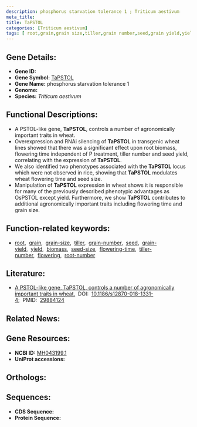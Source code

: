 ```yaml
---
description: phosphorus starvation tolerance 1 ; Triticum aestivum
meta_title:
title: TaPSTOL
categories: [Triticum aestivum]
tags: [ root,grain,grain size,tiller,grain number,seed,grain yield,yield,biomass,seed size,flowering time,tiller number,flowering,root number ]
---
```


## Gene Details:
- **Gene ID:** []()
- **Gene Symbol:** <u>TaPSTOL</u>
- **Gene Name:** phosphorus starvation tolerance 1
- **Genome:** []()
- **Species:** *Triticum aestivum*

## Functional Descriptions:
   - A PSTOL-like gene, **TaPSTOL**, controls a number of agronomically important traits in wheat.
   - Overexpression and RNAi silencing of **TaPSTOL** in transgenic wheat lines showed that there was a significant effect upon root biomass, flowering time independent of P treatment, tiller number and seed yield, correlating with the expression of **TaPSTOL**.
   - We also identified two phenotypes associated with the **TaPSTOL** locus which were not observed in rice, showing that **TaPSTOL** modulates wheat flowering time and seed size.
   - Manipulation of **TaPSTOL** expression in wheat shows it is responsible for many of the previously described phenotypic advantages as OsPSTOL except yield. Furthermore, we show **TaPSTOL** contributes to additional agronomically important traits including flowering time and grain size. 

## Function-related keywords:
   - [root](/tags/root/),&nbsp;&nbsp;[grain](/tags/grain/),&nbsp;&nbsp;[grain-size](/tags/grain-size/),&nbsp;&nbsp;[tiller](/tags/tiller/),&nbsp;&nbsp;[grain-number](/tags/grain-number/),&nbsp;&nbsp;[seed](/tags/seed/),&nbsp;&nbsp;[grain-yield](/tags/grain-yield/),&nbsp;&nbsp;[yield](/tags/yield/),&nbsp;&nbsp;[biomass](/tags/biomass/),&nbsp;&nbsp;[seed-size](/tags/seed-size/),&nbsp;&nbsp;[flowering-time](/tags/flowering-time/),&nbsp;&nbsp;[tiller-number](/tags/tiller-number/),&nbsp;&nbsp;[flowering](/tags/flowering/),&nbsp;&nbsp;[root-number](/tags/root-number/)

## Literature:
   - [A PSTOL-like gene, TaPSTOL, controls a number of agronomically important traits in wheat.](https://doi.org/10.1186/s12870-018-1331-4)&nbsp;&nbsp;DOI:&nbsp;&nbsp;[10.1186/s12870-018-1331-4](https://doi.org/10.1186/s12870-018-1331-4);&nbsp;&nbsp;PMID:&nbsp;&nbsp;[29884124](https://pubmed.ncbi.nlm.nih.gov/29884124/)

## Related News:

## Gene Resources:
- **NCBI ID:**  [MH043199.1](https://www.ncbi.nlm.nih.gov/gene/?term=MH043199.1)
- **UniProt accessions:**  [](https://www.uniprot.org/uniprotkb//entry)

## Orthologs:

## Sequences:
- **CDS Sequence:**
- **Protein Sequence:**
